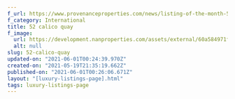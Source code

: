 ```yaml
---
f_url: https://www.provenanceproperties.com/news/listing-of-the-month-52-calico-quay/
f_category: International
title: 52 calico quay
f_image:
  url: https://development.nanproperties.com/assets/external/60a584971f9153a13147f26c_01.jpeg
  alt: null
slug: 52-calico-quay
updated-on: "2021-06-01T00:24:39.970Z"
created-on: "2021-05-19T21:35:19.662Z"
published-on: "2021-06-01T00:26:06.671Z"
layout: "[luxury-listings-page].html"
tags: luxury-listings-page
---
```

